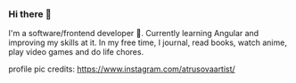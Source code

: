 ### Hi there 👋

I'm a software/frontend developer 🔭. 
Currently learning Angular and improving my skills at it.
In my free time, I journal, read books, watch anime, play video games and do life chores.

profile pic credits: https://www.instagram.com/atrusovaartist/

<!--
**HindTayeb/hindtayeb** is a ✨ _special_ ✨ repository because its `README.md` (this file) appears on your GitHub profile.

Here are some ideas to get you started:

- 🔭 I’m currently working on ...
- 🌱 I’m currently learning ...
- 👯 I’m looking to collaborate on ...
- 🤔 I’m looking for help with ...
- 💬 Ask me about ...
- 📫 How to reach me: ...
- 😄 Pronouns: ...
- ⚡ Fun fact: ...
-->
